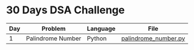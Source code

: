 # 30 Days DSA Challenge

| Day | Problem | Language | File |
|-----|---------|---------|------|
| 1   | Palindrome Number | Python | [palindrome_number.py](day01/palindrome_number.py) |
